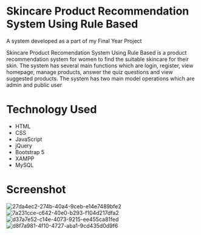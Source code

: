 # Skincare Product Recommendation System Using Rule Based
A system developed as a part of my Final Year Project

Skincare Product Recomendation System Using Rule Based is a product recommendation system for women to find the suitable skincare for their skin. The system has several main functions which are login, register, view homepage, manage products, answer the quiz questions and view suggested products. The system has two main model operations which are admin and public user

# Technology Used
- HTML
- CSS
- JavaScript
- jQuery
- Bootstrap 5
- XAMPP
- MySQL

# Screenshot

![27da4ec2-274b-40a4-9ceb-e14e7489bfe2](https://user-images.githubusercontent.com/76204276/153536000-7c2ca65f-8d66-4934-9e68-878cef585364.jpg)
![7a231cce-c642-40e0-b293-f104d217dfa2](https://user-images.githubusercontent.com/76204276/153536003-74ce819c-c919-42be-a102-39079ed9d5c6.jpg)
![d37a7e52-c14e-4073-9215-ee455ca81fed](https://user-images.githubusercontent.com/76204276/153536005-2cd654eb-fca2-47ad-8a04-0b85b8da9231.jpg)
![d8f7a981-4f10-4727-aba1-9cd435d0d9f6](https://user-images.githubusercontent.com/76204276/153536008-edc4164a-62e8-4b7c-9f02-7f3a79e8320b.jpg)


